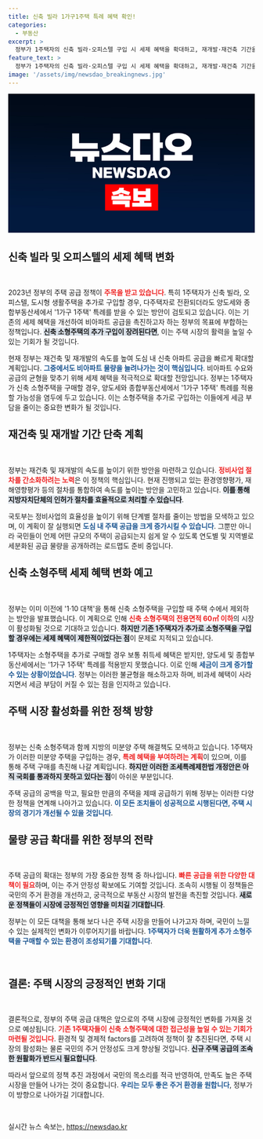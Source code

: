 ```yaml
---
title: 신축 빌라 1가구1주택 특례 혜택 확인!
categories:
  - 부동산
excerpt: >
  정부가 1주택자의 신축 빌라·오피스텔 구입 시 세제 혜택을 확대하고, 재개발·재건축 기간을 단축하는 주택 공급 대책을 이번 주 발표할 예정입니다. 공급 확대와 세금 혜택 변화로 주택 구매가 활기를 띨 전망입니다!
feature_text: >
  정부가 1주택자의 신축 빌라·오피스텔 구입 시 세제 혜택을 확대하고, 재개발·재건축 기간을 단축하는 주택 공급 대책을 이번 주 발표할 예정입니다. 공급 확대와 세금 혜택 변화로 주택 구매가 활기를 띨 전망입니다!
image: '/assets/img/newsdao_breakingnews.jpg'
---
```


<p><img src="/assets/img/newsdao_breakingnews.jpg" alt="implanttips 속보" /></p>

<h2 data-ke-size="size26">신축 빌라 및 오피스텔의 세제 혜택 변화</h2>

<p data-ke-size="size16">&nbsp;</p>

<p>2023년 정부의 주택 공급 정책이 <b><span style="color: #ee2323;">주목을 받고 있습니다</span></b>. 특히 1주택자가 신축 빌라, 오피스텔, 도시형 생활주택을 추가로 구입할 경우, 다주택자로 전환되더라도 양도세와 종합부동산세에서 '1가구 1주택' 특례를 받을 수 있는 방안이 검토되고 있습니다. 이는 기존의 세제 혜택을 개선하여 비아파트 공급을 촉진하고자 하는 정부의 목표에 부합하는 정책입니다. <b><span style="background-color: #21538527;">신축 소형주택의 추가 구입이 장려된다면</span></b>, 이는 주택 시장의 활력을 높일 수 있는 기회가 될 것입니다.</p>

<p>현재 정부는 재건축 및 재개발의 속도를 높여 도심 내 신축 아파트 공급을 빠르게 확대할 계획입니다. <b><span style="color: #1a5490;">그중에서도 비아파트 물량을 늘려나가는 것이 핵심입니다</span></b>. 비아파트 수요와 공급의 균형을 맞추기 위해 세제 혜택을 적극적으로 확대할 전망입니다. 정부는 1주택자가 신축 소형주택을 구매할 경우, 양도세와 종합부동산세에서 '1가구 1주택' 특례를 적용할 가능성을 염두에 두고 있습니다. 이는 소형주택을 추가로 구입하는 이들에게 세금 부담을 줄이는 중요한 변화가 될 것입니다.</p>

<h2 data-ke-size="size26">재건축 및 재개발 기간 단축 계획</h2>

<p data-ke-size="size16">&nbsp;</p>

<p>정부는 재건축 및 재개발의 속도를 높이기 위한 방안을 마련하고 있습니다. <b><span style="color: #ee2323;">정비사업 절차를 간소화하려는 노력</span></b>은 이 정책의 핵심입니다. 현재 진행되고 있는 환경영향평가, 재해영향평가 등의 절차를 통합하여 속도를 높이는 방안을 고민하고 있습니다. <b><span style="background-color: #21538527;">이를 통해 지방자치단체의 인허가 절차를 효율적으로 처리할 수 있습니다</span></b>.</p>

<p>국토부는 정비사업의 효율성을 높이기 위해 단계별 절차를 줄이는 방법을 모색하고 있으며, 이 계획이 잘 실행되면 <b><span style="color: #1a5490;">도심 내 주택 공급을 크게 증가시킬 수 있습니다</span></b>. 그뿐만 아니라 국민들이 언제 어떤 규모의 주택이 공급되는지 쉽게 알 수 있도록 연도별 및 지역별로 세분화된 공급 물량을 공개하려는 로드맵도 준비 중입니다.</p>

<h2 data-ke-size="size26">신축 소형주택 세제 혜택 변화 예고</h2>

<p data-ke-size="size16">&nbsp;</p>

<p>정부는 이미 이전에 '1·10 대책'을 통해 신축 소형주택을 구입할 때 주택 수에서 제외하는 방안을 발표했습니다. 이 계획으로 인해 <b><span style="color: #ee2323;">신축 소형주택의 전용면적 60㎡ 이하</span></b>의 시장이 활성화될 것으로 기대하고 있습니다. <b><span style="background-color: #21538527;">하지만 기존 1주택자가 추가로 소형주택을 구입할 경우에는 세제 혜택이 제한적이었다는 점</span></b>이 문제로 지적되고 있습니다.</p>

<p>1주택자는 소형주택을 추가로 구매할 경우 보통 취득세 혜택은 받지만, 양도세 및 종합부동산세에서는 '1가구 1주택' 특례를 적용받지 못했습니다. 이로 인해 <b><span style="color: #1a5490;">세금이 크게 증가할 수 있는 상황이었습니다</span></b>. 정부는 이러한 불균형을 해소하고자 하며, 비과세 혜택이 사라지면서 세금 부담이 커질 수 있는 점을 인지하고 있습니다.</p>

<h2 data-ke-size="size26">주택 시장 활성화를 위한 정책 방향</h2>

<p data-ke-size="size16">&nbsp;</p>

<p>정부는 신축 소형주택과 함께 지방의 미분양 주택 해결책도 모색하고 있습니다. 1주택자가 이러한 미분양 주택을 구입하는 경우, <b><span style="color: #ee2323;">특례 혜택을 부여하려는 계획</span></b>이 있으며, 이를 통해 주택 구매를 촉진해 나갈 계획입니다. <b><span style="background-color: #21538527;">하지만 이러한 조세특례제한법 개정안은 아직 국회를 통과하지 못하고 있다는 점</span></b>이 아쉬운 부분입니다. </p>

<p>주택 공급의 공백을 막고, 필요한 만큼의 주택을 제때 공급하기 위해 정부는 이러한 다양한 정책을 연계해 나아가고 있습니다. <b><span style="color: #1a5490;">이 모든 조치들이 성공적으로 시행된다면, 주택 시장의 경기가 개선될 수 있을 것입니다</span></b>. </p>

<h2 data-ke-size="size26">물량 공급 확대를 위한 정부의 전략</h2>

<p data-ke-size="size16">&nbsp;</p>

<p>주택 공급의 확대는 정부의 가장 중요한 정책 중 하나입니다. <b><span style="color: #ee2323;">빠른 공급을 위한 다양한 대책이 필요</span></b>하며, 이는 주거 안정성 확보에도 기여할 것입니다. 조속히 시행될 이 정책들은 국민의 주거 환경을 개선하고, 궁극적으로 부동산 시장의 발전을 촉진할 것입니다. <b><span style="background-color: #21538527;">새로운 정책들이 시장에 긍정적인 영향을 미치길 기대합니다</span></b>.</p>

<p>정부는 이 모든 대책을 통해 보다 나은 주택 시장을 만들어 나가고자 하며, 국민이 느낄 수 있는 실제적인 변화가 이루어지기를 바랍니다. <b><span style="color: #1a5490;">1주택자가 더욱 원활하게 추가 소형주택을 구매할 수 있는 환경이 조성되기를 기대합니다</span></b>.</p>

<p data-ke-size="size16">&nbsp;</p>

<h2 data-ke-size="size26">결론: 주택 시장의 긍정적인 변화 기대</h2>

<p data-ke-size="size16">&nbsp;</p>

<p>결론적으로, 정부의 주택 공급 대책은 앞으로의 주택 시장에 긍정적인 변화를 가져올 것으로 예상됩니다. <b><span style="color: #ee2323;">기존 1주택자들이 신축 소형주택에 대한 접근성을 높일 수 있는 기회가 마련될 것입니다</span></b>. 환경적 및 경제적 factors를 고려하여 정책이 잘 추진된다면, 주택 시장의 활성화는 물론 국민의 주거 안정성도 크게 향상될 것입니다. <b><span style="background-color: #21538527;">신규 주택 공급의 조속한 원활화가 반드시 필요합니다</span></b>. </p>

<p>따라서 앞으로의 정책 추진 과정에서 국민의 목소리를 적극 반영하여, 만족도 높은 주택 시장을 만들어 나가는 것이 중요합니다. <b><span style="color: #1a5490;">우리는 모두 좋은 주거 환경을 원합니다</span></b>, 정부가 이 방향으로 나아가길 기대합니다.  </p>

<p data-ke-size="size16">&nbsp;</p>
실시간 뉴스 속보는, <a href="https://newsdao.kr" rel="dofollow">https://newsdao.kr</a>


